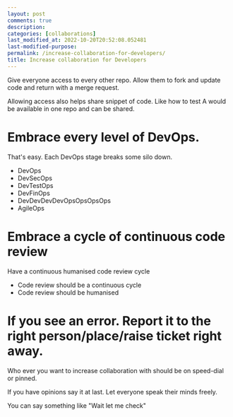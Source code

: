 ```yaml
---
layout: post
comments: true
description: 
categories: [collaborations]
last_modified_at: 2022-10-20T20:52:08.052481
last-modified-purpose:
permalink: /increase-collaboration-for-developers/
title: Increase collaboration for Developers
---
```


Give everyone access to every other repo. Allow them to fork and update code and return with a merge request.

Allowing access also helps share snippet of code. Like how to test A would be available in one repo and can be shared.

# Embrace every level of DevOps.

That's easy. Each DevOps stage breaks some silo down.
- DevOps
- DevSecOps
- DevTestOps
- DevFinOps
- DevDevDevDevOpsOpsOpsOps
- AgileOps

# Embrace a cycle of continuous code review
Have a continuous humanised code review cycle
- Code review should be a continuous cycle
- Code review should be humanised

# If you see an error. Report it to the right person/place/raise ticket right away.

Who ever you want to increase collaboration with should be on speed-dial or pinned.

If you have opinions say it at last. Let everyone speak their minds freely.

You can say something like "Wait let me check"